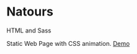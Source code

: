 # Natours
HTML and Sass

Static Web Page with CSS animation.
[Demo](https://kerorojason.github.io/Natours/)
